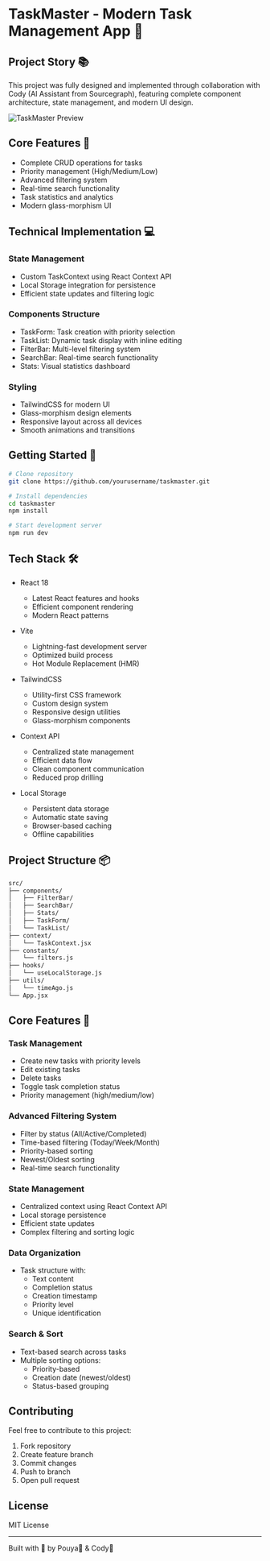 # TaskMaster - Modern Task Management App 🚀

## Project Story 📚

This project was fully designed and implemented through collaboration with Cody (AI Assistant from Sourcegraph), featuring complete component architecture, state management, and modern UI design.

![TaskMaster Preview](https://s6.uupload.ir/files/capture_5bui.png)

## Core Features 🌟
- Complete CRUD operations for tasks
- Priority management (High/Medium/Low)
- Advanced filtering system
- Real-time search functionality
- Task statistics and analytics
- Modern glass-morphism UI

## Technical Implementation 💻
### State Management
- Custom TaskContext using React Context API
- Local Storage integration for persistence
- Efficient state updates and filtering logic

### Components Structure
- TaskForm: Task creation with priority selection
- TaskList: Dynamic task display with inline editing
- FilterBar: Multi-level filtering system
- SearchBar: Real-time search functionality
- Stats: Visual statistics dashboard

### Styling
- TailwindCSS for modern UI
- Glass-morphism design elements
- Responsive layout across all devices
- Smooth animations and transitions

## Getting Started 🚀
```bash
# Clone repository
git clone https://github.com/yourusername/taskmaster.git

# Install dependencies
cd taskmaster
npm install

# Start development server
npm run dev
```
## Tech Stack 🛠️
- React 18
  - Latest React features and hooks
  - Efficient component rendering
  - Modern React patterns

- Vite
  - Lightning-fast development server
  - Optimized build process
  - Hot Module Replacement (HMR)

- TailwindCSS
  - Utility-first CSS framework
  - Custom design system
  - Responsive design utilities
  - Glass-morphism components

- Context API
  - Centralized state management
  - Efficient data flow
  - Clean component communication
  - Reduced prop drilling

- Local Storage
  - Persistent data storage
  - Automatic state saving
  - Browser-based caching
  - Offline capabilities

## Project Structure 📦
```bash
src/
├── components/
│   ├── FilterBar/
│   ├── SearchBar/
│   ├── Stats/
│   ├── TaskForm/
│   └── TaskList/
├── context/
│   └── TaskContext.jsx
├── constants/
│   └── filters.js
├── hooks/
│   └── useLocalStorage.js
├── utils/
│   └── timeAgo.js
└── App.jsx
```

## Core Features 🌟

### Task Management
- Create new tasks with priority levels
- Edit existing tasks
- Delete tasks
- Toggle task completion status
- Priority management (high/medium/low)

### Advanced Filtering System
- Filter by status (All/Active/Completed)
- Time-based filtering (Today/Week/Month)
- Priority-based sorting
- Newest/Oldest sorting
- Real-time search functionality

### State Management
- Centralized context using React Context API
- Local storage persistence
- Efficient state updates
- Complex filtering and sorting logic

### Data Organization
- Task structure with:
  - Text content
  - Completion status
  - Creation timestamp
  - Priority level
  - Unique identification

### Search & Sort
- Text-based search across tasks
- Multiple sorting options:
  - Priority-based
  - Creation date (newest/oldest)
  - Status-based grouping

## Contributing
Feel free to contribute to this project:
1. Fork repository
2. Create feature branch
3. Commit changes
4. Push to branch
5. Open pull request

## License
MIT License

---
Built with 💜 by Pouya🦊 & Cody🤖
